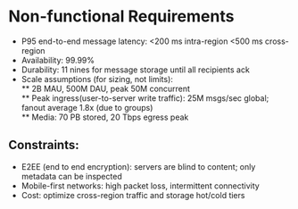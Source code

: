 # Non-functional Requirements

- P95 end-to-end message latency: <200 ms intra-region <500 ms cross-region  
- Availability: 99.99%  
- Durability: 11 nines for message storage until all recipients ack 
- Scale assumptions (for sizing, not limits):  
 **  2B MAU, 500M DAU, peak 50M concurrent  
 ** Peak ingress(user-to-server write traffic): 25M msgs/sec global; fanout average 1.8x (due to groups)  
 ** Media: 70 PB stored, 20 Tbps egress peak 

 ## Constraints:

- E2EE (end to end encryption): servers are blind to content; only metadata can be inspected  
- Mobile-first networks: high packet loss, intermittent connectivity  
- Cost: optimize cross-region traffic and storage hot/cold tiers